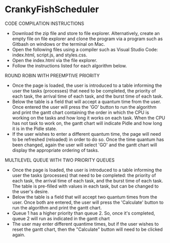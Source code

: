 # CrankyFishScheduler
CODE COMPILATION INSTRUCTIONS

- Download the zip file and store to file explorer. Alternatively, create an empty file on file explorer and clone the program via a program such as Gitbash on windows or the terminal on Mac.<br/>
- Open the following files using a compiler such as Visual Studio Code: index.html, script.js, and styles.css.<br/>
- Open the index.html via the file explorer.<br/>
- Follow the instructions listed for each algorithm below.<br/>

ROUND ROBIN WITH PREEMPTIVE PRIORITY

- Once the page is loaded, the user is introduced to a table informing the user the tasks (processes) that need to be completed, the priority of each task, the arrival time of each task, and the burst time of each task. <br/>
- Below the table is a field that will accept a quantum time from the user. Once entered the user will press the 'GO' button to run the algorithm and print the gantt chart containing the order in which the CPU is working on the tasks and how long it works on each task. When the CPU has not task to work on, the gantt chart will indicate Pidle and how long it is in the Pidle state.<br/>
- If the user wishes to enter a different quantum time, the page will need to be refreshed (reloaded) in order to do so. Once the time quantum has been changed, again the user will select 'GO' and the gantt chart will display the appropriate ordering of tasks. 


MULTILEVEL QUEUE WITH TWO PRIORITY QUEUES

- Once the page is loaded, the user is introduced to a table informing the user the tasks (processes) that need to be completed: the priority of each task, the arrival time of each task, and the burst time of each task. The table is pre-filled with values in each task, but can be changed to the user's desire.<br/>
- Below the table is a field that will accept two quantum times from the user. Once both are entered, the user will press the 'Calculate' button to run the algorithm and print the gantt chart.<br/>
- Queue 1 has a higher priority than queue 2. So, once it's completed, queue 2 will run as indicated in the gantt chart <br/>
- The user may enter different quantime times, but if the user wishes to reset the gantt chart, then the "Calculate" button will need to be clicked again. 
